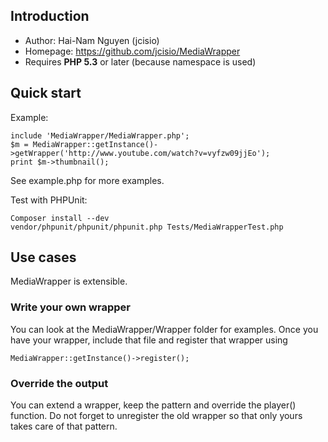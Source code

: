 ## Introduction ##

* Author: Hai-Nam Nguyen (jcisio)
* Homepage: https://github.com/jcisio/MediaWrapper
* Requires **PHP 5.3** or later (because namespace is used)

## Quick start ##

Example:

    include 'MediaWrapper/MediaWrapper.php';
    $m = MediaWrapper::getInstance()->getWrapper('http://www.youtube.com/watch?v=vyfzw09jjEo');
    print $m->thumbnail();

See example.php for more examples.

Test with PHPUnit:

    Composer install --dev
    vendor/phpunit/phpunit/phpunit.php Tests/MediaWrapperTest.php

## Use cases ##

MediaWrapper is extensible.

### Write your own wrapper ###

You can look at the MediaWrapper/Wrapper folder for examples. Once you have
your wrapper, include that file and register that wrapper using

    MediaWrapper::getInstance()->register();

### Override the output ###

You can extend a wrapper, keep the pattern and override the player() function.
Do not forget to unregister the old wrapper so that only yours takes care of
that pattern.

